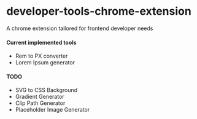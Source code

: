 # developer-tools-chrome-extension
A chrome extension tailored for frontend developer needs


#### Current implemented tools

* Rem to PX converter
* Lorem Ipsum generator


#### TODO 

* SVG to CSS Background
* Gradient Generator
* Clip Path Generator
* Placeholder Image Generator
